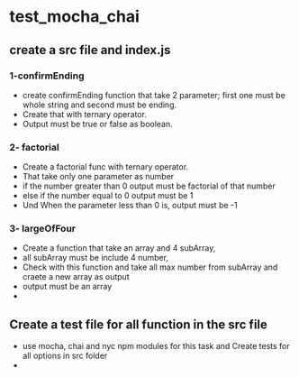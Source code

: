# test_mocha_chai

## create a src file and index.js

### 1-confirmEnding
- create confirmEnding function that take 2 parameter; first one must be whole string and second must be ending. 
- Create that with ternary operator.
- Output must be true or false as boolean.

### 2- factorial
- Create a factorial func with ternary operator.
- That take only one parameter as number
- if the number greater than 0 output must be factorial of that number
- else if the number equal to 0 output must be 1
- Und When the parameter less than 0 is, output must be -1

### 3- largeOfFour
- Create a function that take an array and 4 subArray,
- all subArray must be include 4 number,
- Check with this function and take all max number from subArray and craete a new array as output
- output must be an array 
- 
## Create a test file for all function in the src file

- use mocha, chai and nyc npm modules for this task and Create tests for all options in src folder
- 
